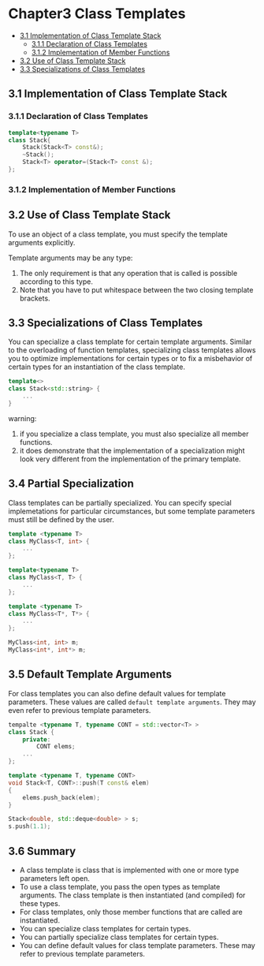 # Chapter3 Class Templates

<!-- vim-markdown-toc GFM -->

* [3.1 Implementation of Class Template Stack](#31-implementation-of-class-template-stack)
    - [3.1.1 Declaration of Class Templates](#311-declaration-of-class-templates)
    - [3.1.2 Implementation of Member Functions](#312-implementation-of-member-functions)
* [3.2 Use of Class Template Stack](#32-use-of-class-template-stack)
* [3.3 Specializations of Class Templates](#33-specializations-of-class-templates)

<!-- vim-markdown-toc -->



## 3.1 Implementation of Class Template Stack

### 3.1.1 Declaration of Class Templates

```c++
template<typename T>
class Stack{
    Stack(Stack<T> const&);
    ~Stack();
    Stack<T> operator=(Stack<T> const &);
};
```

### 3.1.2 Implementation of Member Functions



## 3.2 Use of Class Template Stack

To use an object of a class template, you must specify the template arguments explicitly.

Template arguments may be any type:

1. The only requirement is that any operation that is called is possible according to this type.
2. Note that you have to put whitespace between the two closing template brackets.



## 3.3 Specializations of Class Templates

You can specialize a class template for certain template arguments. Similar to the overloading of function templates, specializing class templates allows you to optimize implementations for certain types or to fix a misbehavior of certain types for an instantiation of the class template.

```c++
template<>
class Stack<std::string> {
    ...
}
```

warning:

1. if you specialize a class template, you must also specialize all member functions.
2. it does demonstrate that the implementation of a specialization might look very different from the implementation of the primary template.



## 3.4 Partial Specialization

Class templates can be partially specialized. You can specify special implemetations for particular circumstances, but some template parameters must still be defined by the user.

```c++
template <typename T>
class MyClass<T, int> {
    ...
};

template<typename T>
class MyClass<T, T> {
    ...
};

template <typename T>
class MyClass<T*, T*> {
    ...
};

MyClass<int, int> m;
MyClass<int*, int*> m;

```



## 3.5 Default Template Arguments

For class templates you can also define default values for template parameters. These values are called `default template arguments`. They may even refer to previous template parameters.

```c++
tempalte <typename T, typename CONT = std::vector<T> >
class Stack {
    private:
        CONT elems;
    ...
};

template <typename T, typename CONT>
void Stack<T, CONT>::push(T const& elem)
{
    elems.push_back(elem);
}

Stack<double, std::deque<double> > s;
s.push(1.1);
```



## 3.6 Summary

- A class template is class that is implemented with one or more type parameters left open.
- To use a class template, you pass the open types as template arguments. The class template is then instantiated (and compiled) for these types.
- For class templates, only those member functions that are called are instantiated.
- You can specialize class templates for certain types.
- You can partially specialize class templates for certain types.
- You can define default values for class template parameters. These may refer to previous template parameters.

